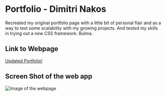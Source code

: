 # Portfolio - Dimitri Nakos

Recreated my original portfolio page with a little bit of personal
flair and as a way to test some scalability with my growing projects.
And tested my skills in trying out a new CSS framework.  Bulma.

## Link to Webpage
[Updated Portfolio!](https://github.com/diminako/portfolio_updated)

## Screen Shot of the web app

![Image of the webpage](https://raw.githubusercontent.com/diminako/portfolio_updated/main/assets/screenshot.png)